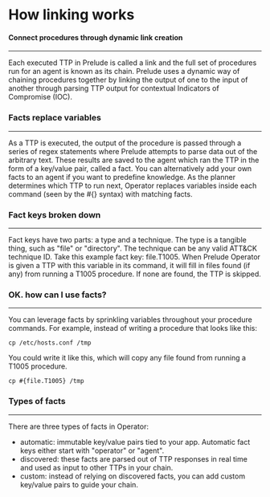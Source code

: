 
# How linking works

#### Connect procedures through dynamic link creation

---

Each executed TTP in Prelude is called a link and the full set of procedures run for an agent is known as its
chain. Prelude uses a dynamic way of chaining procedures together by linking the output of one to the input
of another through parsing TTP output for contextual Indicators of Compromise (IOC).

### Facts replace variables

---

As a TTP is executed, the output of the procedure is passed through a series of regex statements
where Prelude attempts to parse data out of the arbitrary text. These results are saved to the agent
which ran the TTP in the form of a key/value pair, called a fact. You can alternatively add your own facts to
an agent if you want to predefine knowledge. As the planner determines which TTP to run next, Operator replaces
variables inside each command (seen by the #{} syntax) with matching facts.

### Fact keys broken down

---

Fact keys have two parts: a type and a technique. The type is a tangible thing, such as "file" or "directory".
The technique can be any valid ATT&CK technique ID. Take this example fact key: file.T1005. When Prelude Operator is
given a TTP with this variable in its command, it will fill in files found (if any) from running a T1005 procedure.
If none are found, the TTP is skipped.

### OK. how can I use facts?

---

You can leverage facts by sprinkling variables throughout your procedure commands. For example, instead of
writing a procedure that looks like this:

```shell
cp /etc/hosts.conf /tmp
```

You could write it like this, which will copy any file found from running a T1005 procedure.

```shell
cp #{file.T1005} /tmp
```

### Types of facts

---

There are three types of facts in Operator:

- automatic: immutable key/value pairs tied to your app. Automatic fact keys either start with "operator" or "agent".
- discovered: these facts are parsed out of TTP responses in real time and used as input to other TTPs in your chain.
- custom: instead of relying on discovered facts, you can add custom key/value pairs to guide your chain.